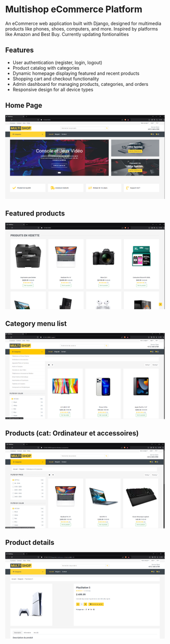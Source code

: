 # Multishop eCommerce Platform
An eCommerce web application built with Django, designed for multimedia products like phones, shoes, computers, and more. Inspired by platforms like Amazon and Best Buy. Currently updating fontionalities

## Features
- User authentication (register, login, logout)
- Product catalog with categories
- Dynamic homepage displaying featured and recent products
- Shopping cart and checkout functionality
- Admin dashboard for managing products, categories, and orders
- Responsive design for all device types

## Home Page
![Alt text](screenshots/home01.png)

## Featured products
![Alt text](screenshots/home02.png)

## Category menu list
![Alt text](screenshots/products-cat.png)

## Products (cat: Ordinateur et accessoires)
![Alt text](screenshots/products.png)

## Product details
![Alt text](screenshots/product-detail.png)
